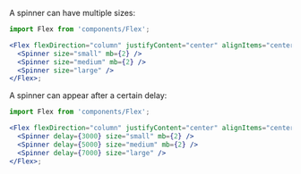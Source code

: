 A spinner can have multiple sizes:

```jsx harmony
import Flex from 'components/Flex';

<Flex flexDirection="column" justifyContent="center" alignItems="center">
  <Spinner size="small" mb={2} />
  <Spinner size="medium" mb={2} />
  <Spinner size="large" />
</Flex>;
```

A spinner can appear after a certain delay:

```jsx harmony
import Flex from 'components/Flex';

<Flex flexDirection="column" justifyContent="center" alignItems="center">
  <Spinner delay={3000} size="small" mb={2} />
  <Spinner delay={5000} size="medium" mb={2} />
  <Spinner delay={7000} size="large" />
</Flex>;
```
